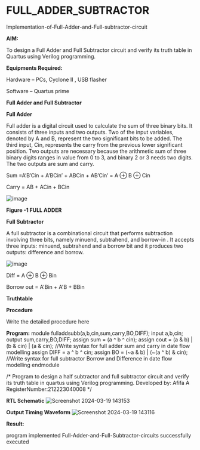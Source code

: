 # FULL_ADDER_SUBTRACTOR

Implementation-of-Full-Adder-and-Full-subtractor-circuit

**AIM:**

To design a Full Adder and Full Subtractor circuit and verify its truth table in Quartus using Verilog programming.

**Equipments Required:**

Hardware – PCs, Cyclone II , USB flasher

Software – Quartus prime

**Full Adder and Full Subtractor**

**Full Adder**

Full adder is a digital circuit used to calculate the sum of three binary bits. It consists of three inputs and two outputs. Two of the input variables, denoted by A and B, represent the two significant bits to be added. The third input, Cin, represents the carry from the previous lower significant position. Two outputs are necessary because the arithmetic sum of three binary digits ranges in value from 0 to 3, and binary 2 or 3 needs two digits. The two outputs are sum and carry.

Sum =A’B’Cin + A’BCin’ + ABCin + AB’Cin’ = A ⊕ B ⊕ Cin 

Carry = AB + ACin + BCin

![image](https://github.com/naavaneetha/FULL_ADDER_SUBTRACTOR/assets/154305477/0f30ba51-5ffb-4198-845f-18e054f675e7)

**Figure -1 FULL ADDER**

**Full Subtractor**

A full subtractor is a combinational circuit that performs subtraction involving three bits, namely minuend, subtrahend, and borrow-in . It accepts three inputs: minuend, subtrahend and a borrow bit and it produces two outputs: difference and borrow.

![image](https://github.com/naavaneetha/FULL_ADDER_SUBTRACTOR/assets/154305477/02b24f51-ab51-4304-9ad6-7b81ffc1ead5)

Diff = A ⊕ B ⊕ Bin 

Borrow out = A'Bin + A'B + BBin

**Truthtable**

**Procedure**

Write the detailed procedure here

**Program:**
module fulladdsubb(a,b,cin,sum,carry,BO,DIFF);
input a,b,cin;
output sum,carry,BO,DIFF;
assign sum = (a ^ b ^ cin);
assign cout = (a & b) | (b & cin) | (a & cin);
//Write syntax for full adder sum and carry in date flow modelling 
assign DIFF = a ^ b ^ cin;
assign BO =  (~a & b) | (~(a ^ b) & cin);
//Write syntax for full subtractor Borrow and Difference in date flow modelling
endmodule

/* Program to design a half subtractor and full subtractor circuit and verify its truth table in quartus using Verilog programming. Developed by: Afifa A
RegisterNumber:212223040008
*/

**RTL Schematic**
![Screenshot 2024-03-19 143153](https://github.com/afifa17112005/FULL_ADDER_SUBTRACTOR/assets/147080931/98b2683e-cb71-46ca-a96e-c1d4b77806e3)

**Output Timing Waveform**
![Screenshot 2024-03-19 143116](https://github.com/afifa17112005/FULL_ADDER_SUBTRACTOR/assets/147080931/8f0c4ac0-0e51-4d28-96c7-39ac6dd11e18)

**Result:**

program implemented Full-Adder-and-Full-Subtractor-circuits successfully executed



